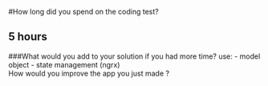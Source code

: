 #How long did you spend on the coding test?
##	5 hours
###What would you add to your solution if you had more time?
	use: 
		- model object
		- state management (ngrx)				
How would you improve the app you just made ?

